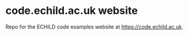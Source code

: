 # code.echild.ac.uk website

Repo for the ECHILD code examples website at <https://code.echild.ac.uk>.
